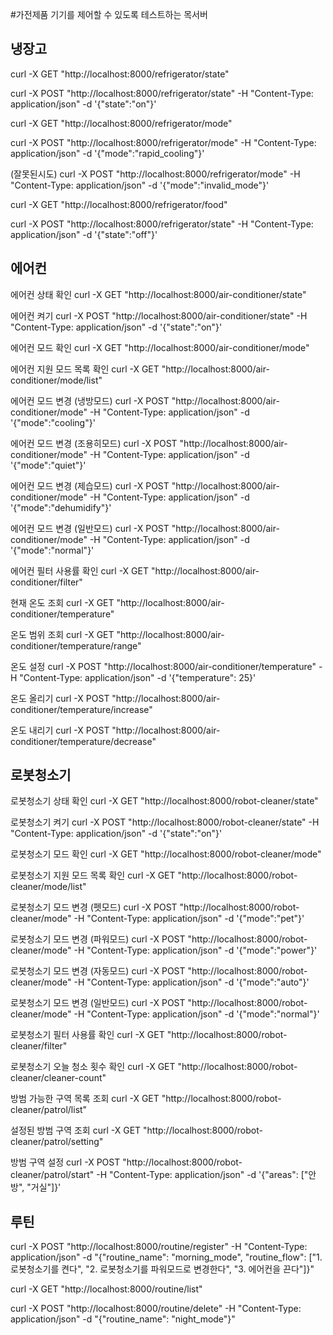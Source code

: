 #가전제품 기기를 제어할 수 있도록 테스트하는 목서버


## 냉장고
curl -X GET "http://localhost:8000/refrigerator/state"

curl -X POST "http://localhost:8000/refrigerator/state" -H "Content-Type: application/json" -d '{"state":"on"}'

curl -X GET "http://localhost:8000/refrigerator/mode"

curl -X POST "http://localhost:8000/refrigerator/mode" -H "Content-Type: application/json" -d '{"mode":"rapid_cooling"}'

(잘못된시도)
curl -X POST "http://localhost:8000/refrigerator/mode" -H "Content-Type: application/json" -d '{"mode":"invalid_mode"}'

curl -X GET "http://localhost:8000/refrigerator/food"

curl -X POST "http://localhost:8000/refrigerator/state" -H "Content-Type: application/json" -d '{"state":"off"}'


## 에어컨
에어컨 상태 확인
curl -X GET "http://localhost:8000/air-conditioner/state"

에어컨 켜기
curl -X POST "http://localhost:8000/air-conditioner/state" -H "Content-Type: application/json" -d '{"state":"on"}'

에어컨 모드 확인
curl -X GET "http://localhost:8000/air-conditioner/mode"

에어컨 지원 모드 목록 확인
curl -X GET "http://localhost:8000/air-conditioner/mode/list"

에어컨 모드 변경 (냉방모드)
curl -X POST "http://localhost:8000/air-conditioner/mode" -H "Content-Type: application/json" -d '{"mode":"cooling"}'

에어컨 모드 변경 (조용히모드)
curl -X POST "http://localhost:8000/air-conditioner/mode" -H "Content-Type: application/json" -d '{"mode":"quiet"}'

에어컨 모드 변경 (제습모드)
curl -X POST "http://localhost:8000/air-conditioner/mode" -H "Content-Type: application/json" -d '{"mode":"dehumidify"}'

에어컨 모드 변경 (일반모드)
curl -X POST "http://localhost:8000/air-conditioner/mode" -H "Content-Type: application/json" -d '{"mode":"normal"}'

에어컨 필터 사용률 확인
curl -X GET "http://localhost:8000/air-conditioner/filter"

현재 온도 조회
curl -X GET "http://localhost:8000/air-conditioner/temperature"

온도 범위 조회
curl -X GET "http://localhost:8000/air-conditioner/temperature/range"

온도 설정
curl -X POST "http://localhost:8000/air-conditioner/temperature"  -H "Content-Type: application/json" -d '{"temperature": 25}'

온도 올리기
curl -X POST "http://localhost:8000/air-conditioner/temperature/increase"

온도 내리기
curl -X POST "http://localhost:8000/air-conditioner/temperature/decrease"

## 로봇청소기

로봇청소기 상태 확인
curl -X GET "http://localhost:8000/robot-cleaner/state"

로봇청소기 켜기
curl -X POST "http://localhost:8000/robot-cleaner/state" -H "Content-Type: application/json" -d '{"state":"on"}'

로봇청소기 모드 확인
curl -X GET "http://localhost:8000/robot-cleaner/mode"

로봇청소기 지원 모드 목록 확인
curl -X GET "http://localhost:8000/robot-cleaner/mode/list"

로봇청소기 모드 변경 (펫모드)
curl -X POST "http://localhost:8000/robot-cleaner/mode" -H "Content-Type: application/json" -d '{"mode":"pet"}'

로봇청소기 모드 변경 (파워모드)
curl -X POST "http://localhost:8000/robot-cleaner/mode" -H "Content-Type: application/json" -d '{"mode":"power"}'

로봇청소기 모드 변경 (자동모드)
curl -X POST "http://localhost:8000/robot-cleaner/mode" -H "Content-Type: application/json" -d '{"mode":"auto"}'

로봇청소기 모드 변경 (일반모드)
curl -X POST "http://localhost:8000/robot-cleaner/mode" -H "Content-Type: application/json" -d '{"mode":"normal"}'

로봇청소기 필터 사용률 확인
curl -X GET "http://localhost:8000/robot-cleaner/filter"

로봇청소기 오늘 청소 횟수 확인
curl -X GET "http://localhost:8000/robot-cleaner/cleaner-count"

방범 가능한 구역 목록 조회
curl -X GET "http://localhost:8000/robot-cleaner/patrol/list"

설정된 방범 구역 조회
curl -X GET "http://localhost:8000/robot-cleaner/patrol/setting"

방범 구역 설정
curl -X POST "http://localhost:8000/robot-cleaner/patrol/start" -H "Content-Type: application/json" -d '{"areas": ["안방", "거실"]}'

## 루틴

curl -X POST "http://localhost:8000/routine/register" -H "Content-Type: application/json" -d "{\"routine_name\": \"morning_mode\", \"routine_flow\": [\"1. 로봇청소기를 켠다\", \"2. 로봇청소기를 파워모드로 변경한다\", \"3. 에어컨을 끈다\"]}"

curl -X GET "http://localhost:8000/routine/list"

curl -X POST "http://localhost:8000/routine/delete" -H "Content-Type: application/json" -d "{\"routine_name\": \"night_mode\"}"
